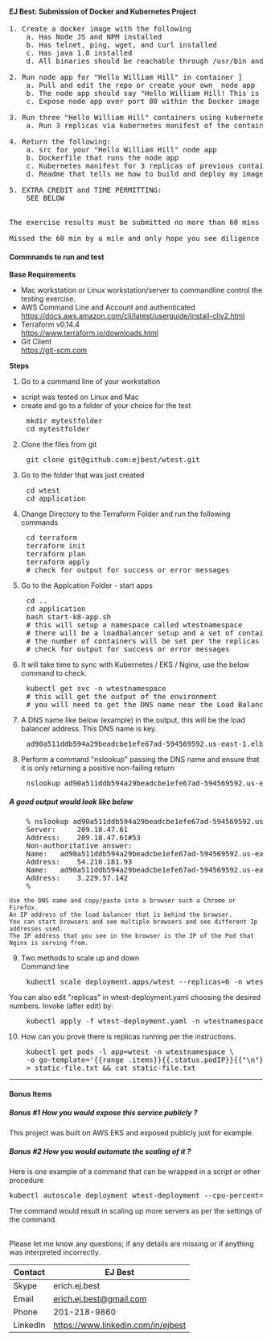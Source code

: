 #### EJ Best: Submission of Docker and Kubernetes Project

<pre>
1. Create a docker image with the following 
    a. Has Node JS and NPM installed  
    b. Has telnet, ping, wget, and curl installed 
    c. Has java 1.8 installed 
    d. All binaries should be reachable through /usr/bin and in default $PATH 

2. Run node app for "Hello William Hill" in container ]
    a. Pull and edit the repo or create your own  node app 
    b. The node app should say "Hello William Hill! This is <EJ>" 
    c. Expose node app over port 80 within the Docker image created in step 1 

3. Run three "Hello William Hill" containers using kubernetes manifest 
    a. Run 3 replicas via kubernetes manifest of the container created in step 2 

4. Return the following: 
    a. src for your "Hello William Hill" node app 
    b. Dockerfile that runs the node app  
    c. Kubernetes manifest for 3 replicas of previous container 
    d. Readme that tells me how to build and deploy my image and replicas, and how to view my expected output

5. EXTRA CREDIT and TIME PERMITTING: 
    SEE BELOW 


The exercise results must be submitted no more than 60 mins after receiving the exercise.

Missed the 60 min by a mile and only hope you see diligence in the submission 
</pre>

#### Commnands to run and test

**Base Requirements**
 <br>
-  Mac workstation or Linux workstation/server to commandline control the testing exercise.
-  AWS Command Line and Account and authenticated<br>
    https://docs.aws.amazon.com/cli/latest/userguide/install-cliv2.html<br>
-  Terraform v0.14.4<br>
    https://www.terraform.io/downloads.html
-  Git Client<br>
    https://git-scm.com

**Steps** 
1. Go to a command line of your workstation
- script was tested on Linux and Mac
- create and go to a folder of your choice for the test
<pre>
    mkdir mytestfolder
    cd mytestfolder
</pre>
2. Clone the files from git
<pre>
    git clone git@github.com:ejbest/wtest.git
</pre>
3. Go to the folder that was just created
<pre>
    cd wtest
    cd application
</pre>
4. Change Directory to the Terraform Folder and run the following commands
<pre>
    cd terraform
    terraform init
    terraform plan
    terraform apply
    # check for output for success or error messages
</pre>
5. Go to the Applcation Folder - start apps
<pre>
    cd ..
    cd application
    bash start-k8-app.sh 
    # this will setup a namespace called wtestnamespace
    # there will be a loadbalancer setup and a set of containers
    # the number of containers will be set per the replicas setup in the configuration
    # check for output for success or error messages
</pre>
6. It will take time to sync with Kubernetes / EKS / Nginx, use the below command to check.
<pre>
    kubectl get svc -n wtestnamespace
    # this will get the output of the environment
    # you will need to get the DNS name near the Load Balancer
</pre>
7. A DNS name like below (example) in the output, this will be the load balancer address.  This DNS name is key.
<pre>
    ad90a511ddb594a29beadcbe1efe67ad-594569592.us-east-1.elb.amazonaws.com 
</pre>
8. Perform a command "nslookup" passing the DNS name and ensure that it is only returning a positive non-failing return <br>
<pre>
    nslookup ad90a511ddb594a29beadcbe1efe67ad-594569592.us-east-1.elb.amazonaws.com 
</pre>
#####       A good output would look like below 
<pre>
    % nslookup ad90a511ddb594a29beadcbe1efe67ad-594569592.us-east-1.elb.amazonaws.com 
    Server:     209.18.47.61
    Address:    209.18.47.61#53
    Non-authoritative answer:
    Name:	ad90a511ddb594a29beadcbe1efe67ad-594569592.us-east-1.elb.amazonaws.com
    Address:    54.210.181.93
    Name:	ad90a511ddb594a29beadcbe1efe67ad-594569592.us-east-1.elb.amazonaws.com
    Address:    3.229.57.142
    %
</pre>
    Use the DNS name and copy/paste into a browser such a Chrome or Firefox.
    An IP address of the load balancer that is behind the browser.
    You can start browsers and see multiple browsers and see different Ip addresses used.
    The IP address that you see in the browser is the IP of the Pod that Nginx is serving from.

9. Two methods to scale up and down<br>
Command line 
<pre>
    kubectl scale deployment.apps/wtest --replicas=6 -n wtestnamespace
</pre>
You can also edit "replicas" in wtest-deployment.yaml choosing the desired numbers.  Invoke (after edit) by: 
<pre>
    kubectl apply -f wtest-deployment.yaml -n wtestnamespace
</pre>
10. How can you prove there is replicas running per the instructions. 
<pre>
    kubectl get pods -l app=wtest -n wtestnamespace \
    -o go-template='{{range .items}}{{.status.podIP}}{{"\n"}}{{end}}' \
    > static-file.txt && cat static-file.txt
</pre>
-------------------------------------------------
#### Bonus Items

##### Bonus #1 How you would expose this service publicly ?
This project was built on AWS EKS and exposed publicly just for example.

##### Bonus #2 How you would automate the scaling of it ?
Here is one example of a command that can be wrapped in a script or other procedure
<pre>
kubectl autoscale deployment wtest-deployment --cpu-percent=50 --min=1 --max=10 -n wtestnamespace
</pre>
The command would result in scaling up more servers as per the settings of the command.
<br>
<br>

Please let me know any questions; if any details are missing or if anything was interpreted incorrectly.

| Contact  | EJ Best
| ------------ | -------------------------------------
| Skype | erich.ej.best
| Email | erich.ej.best@gmail.com
| Phone | 201-218-9860
| LinkedIn | https://www.linkedin.com/in/ejbest
